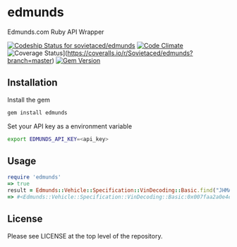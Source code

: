 # edmunds 
Edmunds.com Ruby API Wrapper 

[![Codeship Status for sovietaced/edmunds](https://codeship.io/projects/d03c61a0-a2bc-0132-516c-0e0102967270/status)](https://codeship.io/projects/65819)
[![Code Climate](https://codeclimate.com/github/Sovietaced/edmunds/badges/gpa.svg)](https://codeclimate.com/github/Sovietaced/edmunds)
![Coverage Status](https://coveralls.io/repos/Sovietaced/edmunds/badge.svg?branch=master)](https://coveralls.io/r/Sovietaced/edmunds?branch=master)
[![Gem Version](https://badge.fury.io/rb/edmunds.svg)](http://badge.fury.io/rb/edmunds)
## Installation
Install the gem
```bash
gem install edmunds
```
Set your API key as a environment variable
```bash
export EDMUNDS_API_KEY=<api_key>
```

## Usage
```ruby
require 'edmunds'
=> true
result = Edmunds::Vehicle::Specification::VinDecoding::Basic.find("JHMAP11461T005905")
=> #<Edmunds::Vehicle::Specification::VinDecoding::Basic:0x007faa2a0e4e40 @make="Honda", @model="S2000", @year=2001>

```
## License

Please see LICENSE at the top level of the repository.
